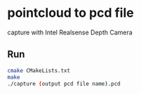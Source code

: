 # pointcloud to pcd file
capture with Intel Realsense Depth Camera

## Run
```bash
cmake CMakeLists.txt
make
./capture (output pcd file name).pcd
```

